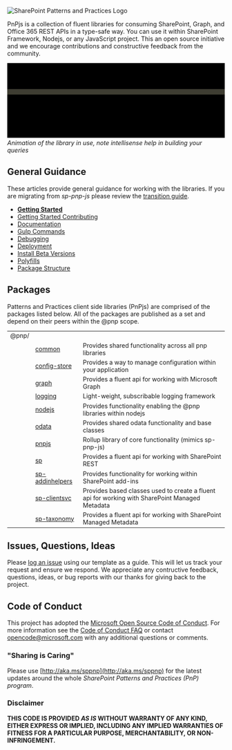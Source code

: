 ![SharePoint Patterns and Practices Logo](https://devofficecdn.azureedge.net/media/Default/PnP/sppnp.png)

PnPjs is a collection of fluent libraries for consuming SharePoint, Graph, and Office 365 REST APIs in a type-safe way. You can use it within SharePoint Framework, Nodejs, or any JavaScript project. This an open source initiative and we encourage contributions and constructive feedback from the community.

![Fluent API in action](documentation/img/PnPJS_FluentAPI.gif)
_Animation of the library in use, note intellisense help in building your queries_

## General Guidance

These articles provide general guidance for working with the libraries. If you are migrating from _sp-pnp-js_ please review the [transition guide](documentation/transition-guide.md).

* **[Getting Started](documentation/getting-started.md)**
* [Getting Started Contributing](documentation/getting-started-dev.md)
* [Documentation](documentation/documentation.md)
* [Gulp Commands](documentation/gulp-commands.md)
* [Debugging](documentation/debugging.md)
* [Deployment](documentation/deployment.md)
* [Install Beta Versions](documentation/beta-versions.md)
* [Polyfills](documentation/polyfill.md)
* [Package Structure](documentation/package-structure.md)

## Packages

Patterns and Practices client side libraries (PnPjs) are comprised of the packages listed below. All of the packages are published as a set and depend on their peers within the @pnp scope.

|     ||  | 
| ---| -------------|-------------|
| @pnp/| | | 
|| [common](common/docs/index.md)  | Provides shared functionality across all pnp libraries | 
|| [config-store](config-store/docs/index.md) | Provides a way to manage configuration within your application | 
|| [graph](graph/docs/index.md) | Provides a fluent api for working with Microsoft Graph |
|| [logging](logging/docs/index.md) | Light-weight, subscribable logging framework |
|| [nodejs](nodejs/docs/index.md) | Provides functionality enabling the @pnp libraries within nodejs |
|| [odata](odata/docs/index.md) | Provides shared odata functionality and base classes |
|| [pnpjs](pnpjs/docs/index.md) | Rollup library of core functionality (mimics sp-pnp-js) |
|| [sp](sp/docs/index.md) | Provides a fluent api for working with SharePoint REST |
|| [sp-addinhelpers](sp-addinhelpers/docs/index.md) | Provides functionality for working within SharePoint add-ins |
|| [sp-clientsvc](sp-clientsvc/docs/index.md) | Provides based classes used to create a fluent api for working with SharePoint Managed Metadata |
|| [sp-taxonomy](sp-taxonomy/docs/index.md) | Provides a fluent api for working with SharePoint Managed Metadata |

## Issues, Questions, Ideas

Please [log an issue](https://github.com/pnp/pnpjs/issues) using our template as a guide. This will let us track your request and ensure we respond. We appreciate any contructive feedback, questions, ideas, or bug reports with our thanks for giving back to the project.


## Code of Conduct
This project has adopted the [Microsoft Open Source Code of Conduct](https://opensource.microsoft.com/codeofconduct/). For more information see the [Code of Conduct FAQ](https://opensource.microsoft.com/codeofconduct/faq/) or contact [opencode@microsoft.com](mailto:opencode@microsoft.com) with any additional questions or comments.

### "Sharing is Caring"

Please use [http://aka.ms/sppnp](http://aka.ms/sppnp) for the latest updates around the whole *SharePoint Patterns and Practices (PnP) program*.

### Disclaimer
**THIS CODE IS PROVIDED *AS IS* WITHOUT WARRANTY OF ANY KIND, EITHER EXPRESS OR IMPLIED, INCLUDING ANY IMPLIED WARRANTIES OF FITNESS FOR A PARTICULAR PURPOSE, MERCHANTABILITY, OR NON-INFRINGEMENT.**
